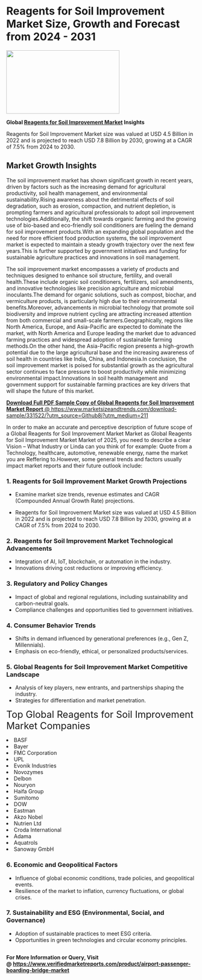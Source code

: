 <H1>Reagents for Soil Improvement Market Size, Growth and Forecast from 2024 - 2031</H1><img class="aligncenter size-medium wp-image-584254" src="https://thirdeyenews.in/wp-content/uploads/2024/09/Global-Market-Research-300x168.jpeg" alt="" width="300" height="168" /><p><strong>Global&nbsp;<a href="https://www.marketsizeandtrends.com/download-sample/331522/?utm_source=Github8j?utm_medium=211">Reagents for Soil Improvement Market</a> Insights</strong></p><p>Reagents for Soil Improvement Market size was valued at USD 4.5 Billion in 2022 and is projected to reach USD 7.8 Billion by 2030, growing at a CAGR of 7.5% from 2024 to 2030.</p><p><h2>Market Growth Insights</h2> <p>The soil improvement market has shown significant growth in recent years, driven by factors such as the increasing demand for agricultural productivity, soil health management, and environmental sustainability.Rising awareness about the detrimental effects of soil degradation, such as erosion, compaction, and nutrient depletion, is prompting farmers and agricultural professionals to adopt soil improvement technologies.Additionally, the shift towards organic farming and the growing use of bio-based and eco-friendly soil conditioners are fueling the demand for soil improvement products.With an expanding global population and the need for more efficient food production systems, the soil improvement market is expected to maintain a steady growth trajectory over the next few years.This is further supported by government initiatives and funding for sustainable agriculture practices and innovations in soil management.<a href="#" class="download-sample"></a></p> <p>The soil improvement market encompasses a variety of products and techniques designed to enhance soil structure, fertility, and overall health.These include organic soil conditioners, fertilizers, soil amendments, and innovative technologies like precision agriculture and microbial inoculants.The demand for organic solutions, such as compost, biochar, and vermiculture products, is particularly high due to their environmental benefits.Moreover, advancements in microbial technology that promote soil biodiversity and improve nutrient cycling are attracting increased attention from both commercial and small-scale farmers.Geographically, regions like North America, Europe, and Asia-Pacific are expected to dominate the market, with North America and Europe leading the market due to advanced farming practices and widespread adoption of sustainable farming methods.On the other hand, the Asia-Pacific region presents a high-growth potential due to the large agricultural base and the increasing awareness of soil health in countries like India, China, and Indonesia.In conclusion, the soil improvement market is poised for substantial growth as the agricultural sector continues to face pressure to boost productivity while minimizing environmental impact.Innovations in soil health management and government support for sustainable farming practices are key drivers that will shape the future of this market.<a href="#" class="get-more"></p><p><span class=""><strong>Download Full PDF Sample Copy of Global Reagents for Soil Improvement Market Report</strong> @ <a href="https://www.marketsizeandtrends.com/download-sample/331522/?utm_source=Github8j?utm_medium=211" target="_blank">https://www.marketsizeandtrends.com/download-sample/331522/?utm_source=Github8j?utm_medium=211</a></span></p><p>In order to make an accurate and perceptive description of future scope of a Global&nbsp;Reagents for Soil Improvement Market Market as Global&nbsp;Reagents for Soil Improvement Market Market of 2025, you need to describe a clear Vision &ndash; What Industry or Linda can you think of for example: Quote from a Technology, healthcare, automotive, renewable energy, name the market you are Reffering to.However, some general trends and factors usually impact market reports and their future outlook include:</p><h3>1.&nbsp;<strong>Reagents for Soil Improvement Market Growth Projections</strong></h3><ul><li>Examine market size trends, revenue estimates and CAGR (Compounded Annual Growth Rate) projections.</li><li><p>Reagents for Soil Improvement Market size was valued at USD 4.5 Billion in 2022 and is projected to reach USD 7.8 Billion by 2030, growing at a CAGR of 7.5% from 2024 to 2030.</p></li></ul><h3>2.&nbsp;<strong>Reagents for Soil Improvement Market Technological Advancements</strong></h3><ul><li>Integration of AI, IoT, blockchain, or automation in the industry.</li><li>Innovations driving cost reductions or improving efficiency.</li></ul><h3>3.&nbsp;<strong>Regulatory and Policy Changes</strong></h3><ul><li>Impact of global and regional regulations, including sustainability and carbon-neutral goals.</li><li>Compliance challenges and opportunities tied to government initiatives.</li></ul><h3>4.&nbsp;<strong>Consumer Behavior Trends</strong></h3><ul><li>Shifts in demand influenced by generational preferences (e.g., Gen Z, Millennials).</li><li>Emphasis on eco-friendly, ethical, or personalized products/services.</li></ul><h3>5.&nbsp;<strong>Global Reagents for Soil Improvement Market Competitive Landscape</strong></h3><ul><li>Analysis of key players, new entrants, and partnerships shaping the industry.</li><li>Strategies for differentiation and market penetration.</li></ul><p data-pm-slice="1 1 []"><span style="color: inherit; font-family: inherit; font-size: 25px;">Top Global Reagents for Soil Improvement Market Companies</span></p><div class="" data-test-id=""><p><li>BASF</li><li> Bayer</li><li> FMC Corporation</li><li> UPL</li><li> Evonik Industries</li><li> Novozymes</li><li> Delbon</li><li> Nouryon</li><li> Haifa Group</li><li> Sumitomo</li><li> DOW</li><li> Eastman</li><li> Akzo Nobel</li><li> Nutrien Ltd</li><li> Croda International</li><li> Adama</li><li> Aquatrols</li><li> Sanoway GmbH</li></p></div><h3>6.&nbsp;<strong>Economic and Geopolitical Factors</strong></h3><ul><li>Influence of global economic conditions, trade policies, and geopolitical events.</li><li>Resilience of the market to inflation, currency fluctuations, or global crises.</li></ul><h3>7.&nbsp;<strong>Sustainability and ESG (Environmental, Social, and Governance)</strong></h3><ul><li>Adoption of sustainable practices to meet ESG criteria.</li><li>Opportunities in green technologies and circular economy principles.</li></ul><h2><strong style="font-size: 14px;">For More Information or Query, Visit @&nbsp;</strong><a style="background-color: #ffffff; font-size: 14px;" href="https://www.marketsizeandtrends.com/report/reagents-for-soil-improvement-market/" target="_blank">https://www.verifiedmarketreports.com/product/airport-passenger-boarding-bridge-market</a></h2>